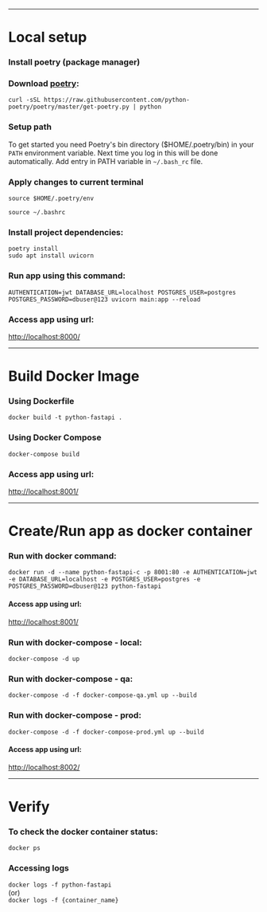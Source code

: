 -----------------------------------
# Local setup

### Install poetry (package manager)
### Download [poetry](https://link):
`curl -sSL https://raw.githubusercontent.com/python-poetry/poetry/master/get-poetry.py | python`


### Setup path
To get started you need Poetry's bin directory ($HOME/.poetry/bin) in your `PATH` environment variable. Next time you log in this will be done automatically. Add entry in PATH variable in `~/.bash_rc` file.


### Apply changes to current terminal

`source $HOME/.poetry/env`

`source ~/.bashrc`


### Install project dependencies:
`poetry install`     
`sudo apt install uvicorn`


### Run app using this command:    
`AUTHENTICATION=jwt DATABASE_URL=localhost POSTGRES_USER=postgres POSTGRES_PASSWORD=dbuser@123 uvicorn main:app --reload`

### Access app using url:   
  [ http://localhost:8000/](http://localhost:8000/)


-----------------------------------
# Build Docker Image

### Using Dockerfile
   `docker build -t python-fastapi .`

### Using Docker Compose
   `docker-compose build`


### Access app using url:   
  [ http://localhost:8001/](http://localhost:8001/)


-----------------------------------
# Create/Run app as docker container
### Run with docker command:
   `docker run -d --name python-fastapi-c -p 8001:80 -e AUTHENTICATION=jwt -e DATABASE_URL=localhost -e POSTGRES_USER=postgres -e POSTGRES_PASSWORD=dbuser@123 python-fastapi`
#### Access app using url:   
  [ http://localhost:8001/](http://localhost:8001/)


### Run with docker-compose - local:  
`docker-compose -d up`

### Run with docker-compose - qa:  
`docker-compose -d -f docker-compose-qa.yml up --build`

### Run with docker-compose - prod:  
`docker-compose -d -f docker-compose-prod.yml up --build`

#### Access app using url:   
  [ http://localhost:8002/](http://localhost:8002/)


-----------------------------------
# Verify
### To check the docker container status:    
`docker ps`

### Accessing logs
`docker logs -f python-fastapi`   
(or)   
`docker logs -f {container_name}` 